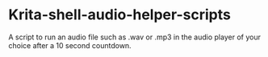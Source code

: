 # Krita-shell-audio-helper-scripts
A script to run an audio file such as .wav or .mp3 in the audio player of your choice after a 10 second countdown.
